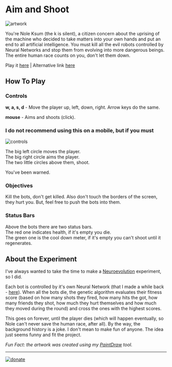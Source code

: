 # Aim and Shoot

![artwork](artwork.png)

You're Nole Ksum (the k is silent), a citizen concern about the uprising of the machine who decided to take matters into your own hands and put an end to all artificial intelligence. You must kill all the evil robots controlled by Neural Networks and stop them from evolving into more dangerous beings. The entire human race counts on you, don't let them down.

Play it [here](https://victorribeiro.com/aimAndShoot) | Alternative link [here](https://victorqribeiro.github.io/aimAndShoot/)

## How To Play

### Controls

**w, a, s, d** - Move the player up, left, down, right. Arrow keys do the same.

**mouse** - Aims and shoots (click).

### I do not recommend using this on a mobile, but if you must

![controls](controls.png)

The big left circle moves the player.  
The big right circle aims the player.  
The two little circles above them, shoot.

You've been warned.

### Objectives

Kill the bots, don't get killed. Also don't touch the borders of the screen, they hurt you. But, feel free to push the bots into them.

### Status Bars

Above the bots there are two status bars.  
The red one indicates health, if it's empty you die.  
The green one is the cool down meter, if it's empty you can't shoot until it regenerates.

## About the Experiment

I've always wanted to take the time to make a [Neuroevolution](https://en.wikipedia.org/wiki/Neuroevolution) experiment, so I did.

Each bot is controlled by it's own Neural Network (that I made a while back - [here](https://github.com/victorqribeiro/digitRecognition)). When all the bots die, the genetic algorithm evaluates their fitness score (based on how many shots they fired, how many hits the got, how many friends they shot, how much they hurt themselves and how much they moved during the round) and cross the ones with the highest scores.




This goes on forever, until the player dies (which will happen eventually, so Nole can't never save the human race, after all). By the way, the background history is a joke. I don't mean to make fun of anyone. The idea just seems funny and fit the project.


*Fun Fact: the artwork was created using my [PaintDraw](https://github.com/victorqribeiro/paintDraw) tool.*

------
[![donate](https://www.paypalobjects.com/en_US/i/btn/btn_donateCC_LG.gif)](https://www.paypal.com/cgi-bin/webscr?cmd=_donations&business=76N3LUCQ9FENS&currency_code=BRL&source=url)
